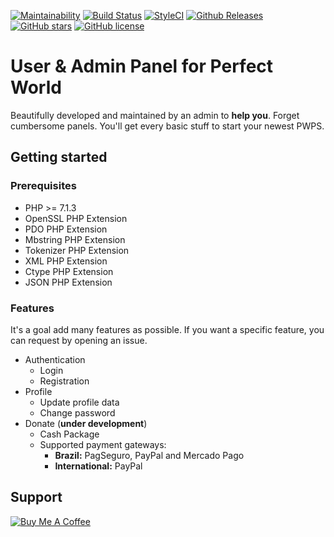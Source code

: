 [![Maintainability](https://api.codeclimate.com/v1/badges/a764dc7962aaf9e84a56/maintainability)](https://codeclimate.com/github/webmasterdro/pw-web/maintainability)
[![Build Status](https://travis-ci.org/webmasterdro/pw-web.svg?branch=master)](https://travis-ci.org/webmasterdro/pw-web)
[![StyleCI](https://github.styleci.io/repos/146076719/shield?branch=master)](https://github.styleci.io/repos/146076719)
[![Github Releases](https://img.shields.io/github/downloads/webmasterdro/pw-web/latest/total.svg?style=popout-square)](https://github.com/webmasterdro/pw-web)
[![GitHub stars](https://img.shields.io/github/stars/webmasterdro/pw-web.svg?style=popout-square)](https://github.com/webmasterdro/pw-web/stargazers)
[![GitHub license](https://img.shields.io/github/license/webmasterdro/pw-web.svg?style=popout-square)](https://github.com/webmasterdro/pw-web/blob/master/LICENSE)

# User & Admin Panel for Perfect World

Beautifully developed and maintained by an admin to **help you**. Forget cumbersome panels. You'll get every basic stuff to start your newest PWPS.

## Getting started

### Prerequisites

- PHP >= 7.1.3
- OpenSSL PHP Extension
- PDO PHP Extension
- Mbstring PHP Extension
- Tokenizer PHP Extension
- XML PHP Extension
- Ctype PHP Extension
- JSON PHP Extension

### Features

It's a goal add many features as possible. If you want a specific feature, you can request by opening an issue.

- Authentication
    * Login
    * Registration
- Profile
    * Update profile data
    * Change password
- Donate (__under development__)
    * Cash Package 
    * Supported payment gateways:
        * **Brazil:** PagSeguro, PayPal and Mercado Pago
        * **International:** PayPal

## Support

<a href="https://www.buymeacoffee.com/itmxe7h" target="_blank"><img src="https://www.buymeacoffee.com/assets/img/custom_images/black_img.png" alt="Buy Me A Coffee" style="height: auto !important;width: auto !important;" ></a>